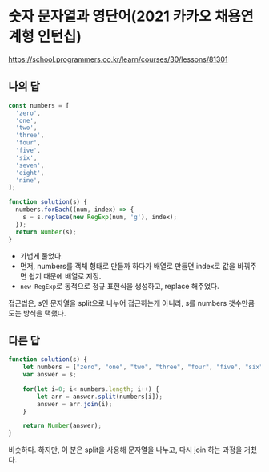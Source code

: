 # 숫자 문자열과 영단어(2021 카카오 채용연계형 인턴십)

https://school.programmers.co.kr/learn/courses/30/lessons/81301

## 나의 답

```js
const numbers = [
  'zero',
  'one',
  'two',
  'three',
  'four',
  'five',
  'six',
  'seven',
  'eight',
  'nine',
];

function solution(s) {
  numbers.forEach((num, index) => {
    s = s.replace(new RegExp(num, 'g'), index);
  });
  return Number(s);
}
```

- 가볍게 풀었다. 
- 먼저, numbers를 객체 형태로 만들까 하다가 배열로 만들면 index로 값을 바꿔주면 쉽기 때문에 배열로 지정.
- `new RegExp`로 동적으로 정규 표현식을 생성하고, replace 해주었다.

접근법은, s인 문자열을 split으로 나누어 접근하는게 아니라, s를 numbers 갯수만큼 도는 방식을 택했다.

## 다른 답

```js
function solution(s) {
    let numbers = ["zero", "one", "two", "three", "four", "five", "six", "seven", "eight", "nine"];
    var answer = s;

    for(let i=0; i< numbers.length; i++) {
        let arr = answer.split(numbers[i]);
        answer = arr.join(i);
    }

    return Number(answer);
}
```

비슷하다. 하지만, 이 분은 split을 사용해 문자열을 나누고, 다시 join 하는 과정을 거쳤다.